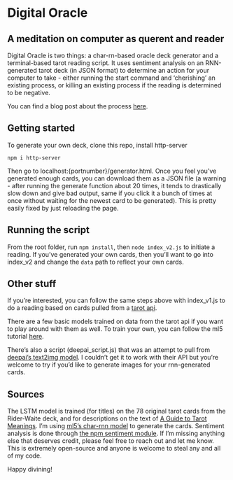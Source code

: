 #  Digital Oracle
## A meditation on computer as querent and reader

Digital Oracle is two things: a char-rn-based oracle deck generator and a terminal-based tarot reading script. It uses sentiment analysis on an RNN-generated tarot deck (in JSON format) to determine an action for your computer to take - either running the start command and ‘cherishing’ an existing process, or killing an existing process if the reading is determined to be negative.

You can find a blog post about the process [here](https://medium.com/@brentbailey/digital-oracle-29621767786b).

## Getting started

To generate your own deck, clone this repo, install http-server

``` npm i http-server ```

Then go to localhost:{portnumber}/generator.html. Once you feel you’ve generated enough cards, you can download them as a JSON file (a warning - after running the generate function about 20 times, it tends to drastically slow down and give bad output, same if you click it a bunch of times at once without waiting for the newest card to be generated). This is pretty easily fixed by just reloading the page.

## Running the script

From the root folder, run ```npm install```, then ```node index_v2.js``` to initiate a reading. If you’ve generated your own cards, then you’ll want to go into index_v2 and change the ```data``` path to reflect your own cards.

## Other stuff

If you’re interested, you can follow the same steps above with index_v1.js to do a reading based on cards pulled from a [tarot api](https://github.com/ekelen/tarot-api). 

There are a few basic models trained on data from the tarot api if you want to play around with them as well. To train your own, you can follow the ml5 tutorial [here](https://ml5js.org/docs/training-lstm).

There’s also a script (deepai_script.js) that was an attempt to pull from [deepai’s text2img model](https://deepai.org/machine-learning-model/text2img). I couldn’t get it to work with their API but you’re welcome to try if you’d like to generate images for your rnn-generated cards.

## Sources

The LSTM model is trained (for titles) on the 78 original tarot cards from the Rider-Waite deck, and for descriptions on the text of [A Guide to Tarot Meanings](http://tarottools.com/a-guide-to-tarot-card-meanings/). I’m using [ml5’s char-rnn model](https://ml5js.org/docs/CharRNN) to generate the cards. Sentiment analysis is done through [the npm sentiment module](https://www.npmjs.com/package/sentiment). If I’m missing anything else that deserves credit, please feel free to reach out and let me know. This is extremely open-source and anyone is welcome to steal any and all of my code.


Happy divining!
